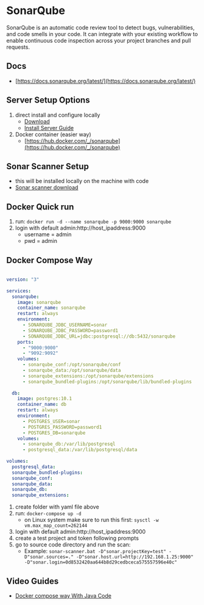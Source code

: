 # SonarQube

SonarQube is an automatic code review tool to detect bugs, vulnerabilities, and code smells in your code. It can integrate with your existing workflow to enable continuous code inspection across your project branches and pull requests.

## Docs

- [https://docs.sonarqube.org/latest/](https://docs.sonarqube.org/latest/)

## Server Setup Options
   1. direct install and configure locally
        - [Download](https://www.sonarqube.org/downloads/)
        - [Install Server Guide](https://docs.sonarqube.org/latest/setup/install-server/)
   2. Docker container (easier way)
       - [https://hub.docker.com/_/sonarqube](https://hub.docker.com/_/sonarqube)

## Sonar Scanner Setup
   - this will be installed locally on the machine with code
   - [Sonar scanner download](https://docs.sonarqube.org/latest/analysis/scan/sonarscanner/)
   
    
## Docker Quick run

1. run: ```docker run -d --name sonarqube -p 9000:9000 sonarqube```
2. login with default admin:http://host_ipaddress:9000 
    - username = admin
    - pwd = admin
    
## Docker Compose Way

```yaml

version: "3"
 
services:
  sonarqube:
    image: sonarqube
    container_name: sonarqube
    restart: always
    environment:
      - SONARQUBE_JDBC_USERNAME=sonar
      - SONARQUBE_JDBC_PASSWORD=password1
      - SONARQUBE_JDBC_URL=jdbc:postgresql://db:5432/sonarqube
    ports:
      - "9000:9000"
      - "9092:9092"
    volumes:
      - sonarqube_conf:/opt/sonarqube/conf
      - sonarqube_data:/opt/sonarqube/data
      - sonarqube_extensions:/opt/sonarqube/extensions
      - sonarqube_bundled-plugins:/opt/sonarqube/lib/bundled-plugins
 
  db:
    image: postgres:10.1
    container_name: db
    restart: always
    environment:
      - POSTGRES_USER=sonar
      - POSTGRES_PASSWORD=password1
      - POSTGRES_DB=sonarqube
    volumes:
      - sonarqube_db:/var/lib/postgresql
      - postgresql_data:/var/lib/postgresql/data
 
volumes:
  postgresql_data:
  sonarqube_bundled-plugins:
  sonarqube_conf:
  sonarqube_data:
  sonarqube_db:
  sonarqube_extensions:
```

1. create folder with yaml file above
2. run: ```docker-compose up -d```
    - on Linux system make sure to run this first: ```sysctl -w vm.max_map_count=262144```
3. login with default admin:http://host_ipaddress:9000
4. create a test project and token following prompts
5. go to source code directory and run the scan:
    - Example: ```sonar-scanner.bat -D"sonar.projectKey=test" -D"sonar.sources=." -D"sonar.host.url=http://192.168.1.25:9000" -D"sonar.login=0d8532420aa644b8d29cedbceca575557596e40c"```


## Video Guides

   - [Docker compose way With Java Code](https://www.youtube.com/watch?v=u5HMAu7Ocuk&t=144s) 